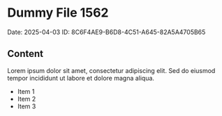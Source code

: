# Dummy File 1562

Date: 2025-04-03
ID: 8C6F4AE9-B6D8-4C51-A645-82A5A4705B65

## Content

Lorem ipsum dolor sit amet, consectetur adipiscing elit.
Sed do eiusmod tempor incididunt ut labore et dolore magna aliqua.

* Item 1
* Item 2
* Item 3


